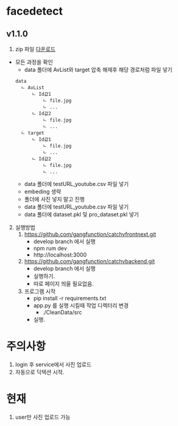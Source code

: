 # facedetect

## v1.1.0
1. zip 파일 [다운로드](https://drive.google.com/file/d/1xtowuN7dZRAzPMpLzpb2lmwInq6zkrBD/view?usp=sharing)
  - 모든 과정을 확인
    - data 폴더에 AvList와 target 압축 해제후 해당 경로처럼 파일 넣기
    ```
    data
      ㄴ AvList
          ㄴ Id값1
              ㄴ file.jpg
              ㄴ ...
          ㄴ Id값2
              ㄴ file.jpg
              ㄴ ...
      ㄴ target
          ㄴ Id값1
              ㄴ file.jpg
              ㄴ ...
          ㄴ Id값2
              ㄴ file.jpg
              ㄴ ... 
    ```
    - data 폴더에 testURL_youtube.csv 파일 넣기
    - embeding 생략
    - 폴더에 사진 넣지 말고 진행
    - data 폴더에 testURL_youtube.csv 파일 넣기
    - data 폴더에 dataset.pkl 및 pro_dataset.pkl 넣기

2. 실행방법
    1. https://github.com/gangfunction/catchvfrontnext.git
       - develop branch 에서 실행
       - npm rum dev
       - http://localhost:3000
    2. https://github.com/gangfunction/catchvbackend.git
       - develop branch 에서 실행
       - 실행하기.
       - 따로 페이지 띄울 필요없음.
    3. 프로그램 시작
       - pip install -r requirements.txt
       - app.py 를 실행 시킬때 작업 디렉터리 변경
         - ./CleanData/src
       - 실행.
# 주의사항
1. login 후 service에서 사진 업로드
2. 자동으로 딕텍션 시작.

# 현재
1. user만 사진 업로드 가능